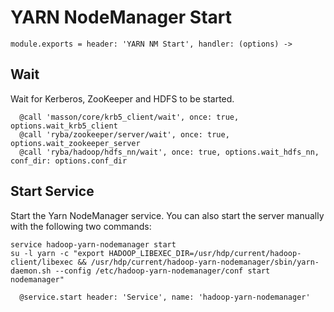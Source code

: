 
# YARN NodeManager Start

    module.exports = header: 'YARN NM Start', handler: (options) ->

## Wait

Wait for Kerberos, ZooKeeper and HDFS to be started.

      @call 'masson/core/krb5_client/wait', once: true, options.wait_krb5_client
      @call 'ryba/zookeeper/server/wait', once: true, options.wait_zookeeper_server
      @call 'ryba/hadoop/hdfs_nn/wait', once: true, options.wait_hdfs_nn, conf_dir: options.conf_dir

## Start Service

Start the Yarn NodeManager service. You can also start the server manually with the
following two commands:

```
service hadoop-yarn-nodemanager start
su -l yarn -c "export HADOOP_LIBEXEC_DIR=/usr/hdp/current/hadoop-client/libexec && /usr/hdp/current/hadoop-yarn-nodemanager/sbin/yarn-daemon.sh --config /etc/hadoop-yarn-nodemanager/conf start nodemanager"
```

      @service.start header: 'Service', name: 'hadoop-yarn-nodemanager'
